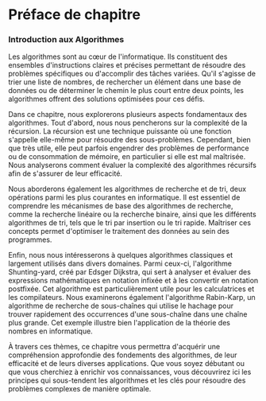 # Préface de chapitre

### Introduction aux Algorithmes

Les algorithmes sont au cœur de l'informatique. Ils constituent des ensembles d'instructions claires et précises permettant de résoudre des problèmes spécifiques ou d'accomplir des tâches variées. Qu'il s'agisse de trier une liste de nombres, de rechercher un élément dans une base de données ou de déterminer le chemin le plus court entre deux points, les algorithmes offrent des solutions optimisées pour ces défis.

Dans ce chapitre, nous explorerons plusieurs aspects fondamentaux des algorithmes. Tout d'abord, nous nous pencherons sur la complexité de la récursion. La récursion est une technique puissante où une fonction s'appelle elle-même pour résoudre des sous-problèmes. Cependant, bien que très utile, elle peut parfois engendrer des problèmes de performance ou de consommation de mémoire, en particulier si elle est mal maîtrisée. Nous analyserons comment évaluer la complexité des algorithmes récursifs afin de s'assurer de leur efficacité.

Nous aborderons également les algorithmes de recherche et de tri, deux opérations parmi les plus courantes en informatique. Il est essentiel de comprendre les mécanismes de base des algorithmes de recherche, comme la recherche linéaire ou la recherche binaire, ainsi que les différents algorithmes de tri, tels que le tri par insertion ou le tri rapide. Maîtriser ces concepts permet d'optimiser le traitement des données au sein des programmes.

Enfin, nous nous intéresserons à quelques algorithmes classiques et largement utilisés dans divers domaines. Parmi ceux-ci, l'algorithme Shunting-yard, créé par Edsger Dijkstra, qui sert à analyser et évaluer des expressions mathématiques en notation infixée et à les convertir en notation postfixée. Cet algorithme est particulièrement utile pour les calculatrices et les compilateurs. Nous examinerons également l'algorithme Rabin-Karp, un algorithme de recherche de sous-chaînes qui utilise le hachage pour trouver rapidement des occurrences d'une sous-chaîne dans une chaîne plus grande. Cet exemple illustre bien l'application de la théorie des nombres en informatique.

À travers ces thèmes, ce chapitre vous permettra d'acquérir une compréhension approfondie des fondements des algorithmes, de leur efficacité et de leurs diverses applications. Que vous soyez débutant ou que vous cherchiez à enrichir vos connaissances, vous découvrirez ici les principes qui sous-tendent les algorithmes et les clés pour résoudre des problèmes complexes de manière optimale.